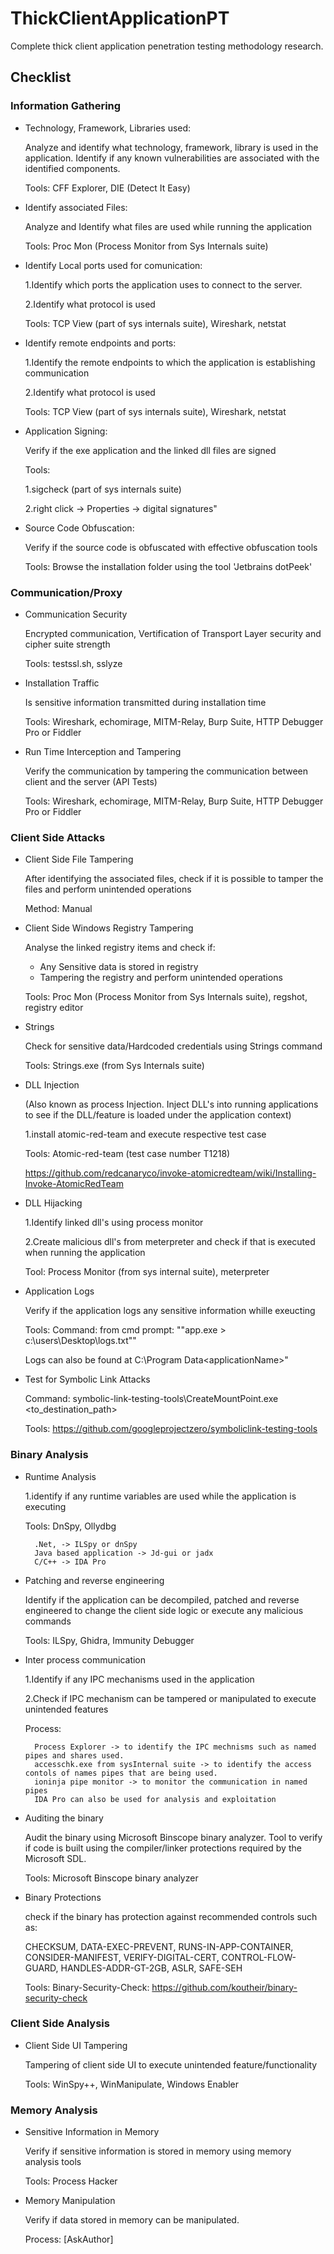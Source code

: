 # ThickClientApplicationPT
Complete thick client application penetration testing methodology research.

## Checklist

### Information Gathering

* Technology, Framework, Libraries used:

    Analyze and identify what technology, framework, library is used in the application. Identify if any known vulnerabilities are associated with the identified components.

  Tools: CFF Explorer, DIE (Detect It Easy)

* Identify associated Files:

  Analyze and Identify what files are used while running the application
  
  Tools: Proc Mon (Process Monitor from Sys Internals suite)
  
* Identify Local ports used for comunication:

  1.Identify which ports the application uses to connect to the server.
  
  2.Identify what protocol is used

  Tools: TCP View (part of sys internals suite), Wireshark, netstat

* Identify remote endpoints and ports:

  1.Identify the remote endpoints to which the application is establishing communication
  
  2.Identify what protocol is used

  Tools: TCP View (part of sys internals suite), Wireshark, netstat

* Application Signing:

  Verify if the exe application and the linked dll files are signed

  Tools:
  
  1.sigcheck (part of sys internals suite)
  
  2.right click -> Properties -> digital signatures"

* Source Code Obfuscation:

  Verify if the source code is obfuscated with effective obfuscation tools

  Tools:
  Browse the installation folder using the tool 'Jetbrains dotPeek'
  
### Communication/Proxy

* Communication Security

	Encrypted communication, Vertification of Transport Layer security and cipher suite strength
 
	Tools: testssl.sh, sslyze

* Installation Traffic

	Is sensitive information transmitted during installation time
    
	Tools: Wireshark, echomirage, MITM-Relay, Burp Suite, HTTP Debugger Pro or Fiddler

* Run Time Interception and Tampering

	Verify the communication by tampering the communication between client and the server (API Tests)
    
	Tools: Wireshark, echomirage, MITM-Relay, Burp Suite, HTTP Debugger Pro or Fiddler
    
### Client Side Attacks

* Client Side File Tampering

	After identifying the associated files, check if it is possible to tamper the files and perform unintended operations

	Method: Manual

* Client Side Windows Registry Tampering

	Analyse the linked registry items and check if:

	* Any Sensitive data is stored in registry
	* Tampering the registry and perform unintended operations

	Tools: Proc Mon (Process Monitor from Sys Internals suite), regshot, registry editor

* Strings

	Check for sensitive data/Hardcoded credentials using Strings command

	Tools: Strings.exe (from Sys Internals suite)

* DLL Injection

	(Also known as process Injection. Inject DLL's into running applications to see if the DLL/feature is loaded under the application context)

	1.install atomic-red-team and execute respective test case

	Tools: Atomic-red-team (test case number T1218)<AskAuthor>

	https://github.com/redcanaryco/invoke-atomicredteam/wiki/Installing-Invoke-AtomicRedTeam

* DLL Hijacking

	1.Identify linked dll's using process monitor

	2.Create malicious dll's from meterpreter and check if that is executed when running the application

	Tool: Process Monitor (from sys internal suite), meterpreter

* Application Logs

	Verify if the application logs any sensitive information whille exeucting

	Tools: Command: from cmd prompt: ""app.exe > c:\users\Desktop\logs.txt""

	Logs can also be found at C:\Program Data\<applicationName>\"

* Test for Symbolic Link Attacks

	Command: symbolic-link-testing-tools\CreateMountPoint.exe <sourcepath> <to_destination_path>

	Tools: https://github.com/googleprojectzero/symboliclink-testing-tools

### Binary Analysis

* Runtime Analysis

	1.identify if any runtime variables are used while the application is executing

	Tools: DnSpy, Ollydbg

		.Net, -> ILSpy or dnSpy
		Java based application -> Jd-gui or jadx
		C/C++ -> IDA Pro

* Patching and reverse engineering

	Identify if the application can be decompiled, patched and reverse engineered to change the client side logic or execute any malicious commands

	Tools: ILSpy, Ghidra, Immunity Debugger

* Inter process communication

	1.Identify if any IPC mechanisms used in the application

	2.Check if IPC mechanism can be tampered or manipulated to execute unintended features

	Process:

		Process Explorer -> to identify the IPC mechnisms such as named pipes and shares used.
		accesschk.exe from sysInternal suite -> to identify the access contols of names pipes that are being used.
		ioninja pipe monitor -> to monitor the communication in named pipes
		IDA Pro can also be used for analysis and exploitation

* Auditing the binary

	Audit the binary using Microsoft Binscope binary analyzer. Tool to verify if code is built using the compiler/linker protections required by the Microsoft SDL.

	Tools: Microsoft Binscope binary analyzer

* Binary Protections

	check if the binary has protection against recommended controls such as:

	CHECKSUM, DATA-EXEC-PREVENT, RUNS-IN-APP-CONTAINER, CONSIDER-MANIFEST, VERIFY-DIGITAL-CERT, CONTROL-FLOW-GUARD, HANDLES-ADDR-GT-2GB, ASLR, SAFE-SEH

	Tools: Binary-Security-Check: https://github.com/koutheir/binary-security-check

### Client Side Analysis

* Client Side UI Tampering

	Tampering of client side UI to execute unintended feature/functionality

	Tools: WinSpy++, WinManipulate, Windows Enabler

### Memory Analysis

* Sensitive Information in Memory

	Verify if sensitive information is stored in memory using memory analysis tools

	Tools: Process Hacker

* Memory Manipulation

	Verify if data stored in memory can be manipulated.

	Process: <pending>[AskAuthor]

